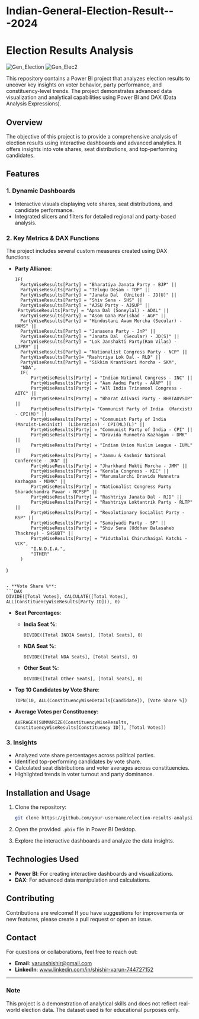 # Indian-General-Election-Result---2024
# Election Results Analysis

![Gen_Election](https://github.com/user-attachments/assets/adf7db51-b844-433a-bb56-9511b7fb9943)
![Gen_Elec2](https://github.com/user-attachments/assets/12b75b0b-ca33-4c64-9971-b634e49afd23)


This repository contains a Power BI project that analyzes election results to uncover key insights on voter behavior, party performance, and constituency-level trends. The project demonstrates advanced data visualization and analytical capabilities using Power BI and DAX (Data Analysis Expressions).

## Overview
The objective of this project is to provide a comprehensive analysis of election results using interactive dashboards and advanced analytics. It offers insights into vote shares, seat distributions, and top-performing candidates.

## Features
### 1. **Dynamic Dashboards**
- Interactive visuals displaying vote shares, seat distributions, and candidate performance.
- Integrated slicers and filters for detailed regional and party-based analysis.

### 2. **Key Metrics & DAX Functions**
The project includes several custom measures created using DAX functions:

- **Party Alliance**: 
  ```DAX
  IF(
    PartyWiseResults[Party] = "Bharatiya Janata Party - BJP" ||
    PartyWiseResults[Party] = "Telugu Desam - TDP" ||
    PartyWiseResults[Party] = "Janata Dal  (United) - JD(U)" ||
    PartyWiseResults[Party] = "Shiv Sena - SHS" ||
    PartyWiseResults[Party] = "AJSU Party - AJSUP" ||
   PartyWiseResults[Party] = "Apna Dal (Soneylal) - ADAL" ||
    PartyWiseResults[Party] = "Asom Gana Parishad - AGP" ||
    PartyWiseResults[Party] = "Hindustani Awam Morcha (Secular) - HAMS" ||
    PartyWiseResults[Party] = "Janasena Party - JnP" ||
    PartyWiseResults[Party] = "Janata Dal  (Secular) - JD(S)" ||
    PartyWiseResults[Party] = "Lok Janshakti Party(Ram Vilas) - LJPRV" ||
    PartyWiseResults[Party] = "Nationalist Congress Party - NCP" ||
    PartyWiseResults[Party]= "Rashtriya Lok Dal - RLD" ||
    PartyWiseResults[Party] = "Sikkim Krantikari Morcha - SKM",
    "NDA",
    IF(
        PartyWiseResults[Party] = "Indian National Congress - INC" ||
        PartyWiseResults[Party] = "Aam Aadmi Party - AAAP" ||
        PartyWiseResults[Party] = "All India Trinamool Congress - AITC" ||
        PartyWiseResults[Party] = "Bharat Adivasi Party - BHRTADVSIP" ||
        PartyWiseResults[Party]= "Communist Party of India  (Marxist) - CPI(M)" ||
        PartyWiseResults[Party] = "Communist Party of India  (Marxist-Leninist)  (Liberation) - CPI(ML)(L)" ||
        PartyWiseResults[Party] = "Communist Party of India - CPI" ||
        PartyWiseResults[Party] = "Dravida Munnetra Kazhagam - DMK" ||
        PartyWiseResults[Party] = "Indian Union Muslim League - IUML" ||
        PartyWiseResults[Party] = "Jammu & Kashmir National Conference - JKN" ||
        PartyWiseResults[Party] = "Jharkhand Mukti Morcha - JMM" ||
        PartyWiseResults[Party] = "Kerala Congress - KEC" ||
        PartyWiseResults[Party] = "Marumalarchi Dravida Munnetra Kazhagam - MDMK" ||
        PartyWiseResults[Party] = "Nationalist Congress Party Sharadchandra Pawar - NCPSP" ||
        PartyWiseResults[Party] = "Rashtriya Janata Dal - RJD" ||
        PartyWiseResults[Party] = "Rashtriya Loktantrik Party - RLTP" ||
        PartyWiseResults[Party] = "Revolutionary Socialist Party - RSP" ||
        PartyWiseResults[Party] = "Samajwadi Party - SP" ||
        PartyWiseResults[Party] = "Shiv Sena (Uddhav Balasaheb Thackrey) - SHSUBT" ||
        PartyWiseResults[Party] = "Viduthalai Chiruthaigal Katchi - VCK",
        "I.N.D.I.A.",
        "OTHER"
    )
)

  ```

- **Vote Share %**:
  ```DAX
  DIVIDE([Total Votes], CALCULATE([Total Votes], ALL(ConstituencyWiseResults[Party ID])), 0)
  ```

- **Seat Percentages**:
  - **India Seat %**:
    ```DAX
    DIVIDE([Total INDIA Seats], [Total Seats], 0)
    ```
  - **NDA Seat %**:
    ```DAX
    DIVIDE([Total NDA Seats], [Total Seats], 0)
    ```
  - **Other Seat %**:
    ```DAX
    DIVIDE([Total Other Seats], [Total Seats], 0)
    ```

- **Top 10 Candidates by Vote Share**:
  ```DAX
  TOPN(10, ALL(ConstituencyWiseDetails[Candidate]), [Vote Share %])
  ```

- **Average Votes per Constituency**:
  ```DAX
  AVERAGEX(SUMMARIZE(ConstituencyWiseResults, ConstituencyWiseResults[Constituency ID]), [Total Votes])
  ```

### 3. **Insights**
- Analyzed vote share percentages across political parties.
- Identified top-performing candidates by vote share.
- Calculated seat distributions and voter averages across constituencies.
- Highlighted trends in voter turnout and party dominance.

## Installation and Usage
1. Clone the repository:
   ```bash
   git clone https://github.com/your-username/election-results-analysis.git
   ```

2. Open the provided `.pbix` file in Power BI Desktop.

3. Explore the interactive dashboards and analyze the data insights.

## Technologies Used
- **Power BI**: For creating interactive dashboards and visualizations.
- **DAX**: For advanced data manipulation and calculations.

## Contributing
Contributions are welcome! If you have suggestions for improvements or new features, please create a pull request or open an issue.


## Contact
For questions or collaborations, feel free to reach out:
- **Email**: varunshishir@gmail.com
- **LinkedIn**: www.linkedin.com/in/shishir-varun-744727152

---
### Note
This project is a demonstration of analytical skills and does not reflect real-world election data. The dataset used is for educational purposes only.

